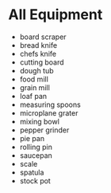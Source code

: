 # All Equipment

- board scraper
- bread knife
- chefs knife
- cutting board
- dough tub
- food mill
- grain mill
- loaf pan
- measuring spoons
- microplane grater
- mixing bowl
- pepper grinder
- pie pan
- rolling pin
- saucepan
- scale
- spatula
- stock pot
